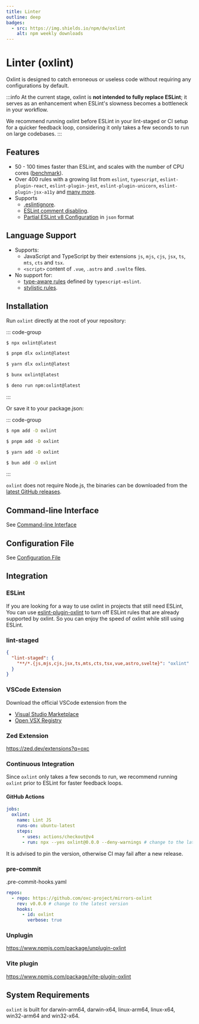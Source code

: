 ```yaml
---
title: Linter
outline: deep
badges:
  - src: https://img.shields.io/npm/dw/oxlint
    alt: npm weekly downloads
---
```


# Linter (oxlint)

<AppBadgeList />

Oxlint is designed to catch erroneous or useless code without requiring any configurations by default.

:::info
At the current stage, oxlint is **not intended to fully replace ESLint**; it serves as an enhancement when ESLint's slowness becomes a bottleneck in your workflow.

We recommend running oxlint before ESLint in your lint-staged or CI setup for a quicker feedback loop, considering it only takes a few seconds to run on large codebases.
:::

## Features

- 50 - 100 times faster than ESLint, and scales with the number of CPU cores ([benchmark](https://github.com/oxc-project/bench-javascript-linter)).
- Over 400 rules with a growing list from `eslint`, `typescript`, `eslint-plugin-react`, `eslint-plugin-jest`, `eslint-plugin-unicorn`, `eslint-plugin-jsx-a11y` and [many more](https://github.com/oxc-project/oxc/issues/481).
- Supports
  - [.eslintignore](https://eslint.org/docs/latest/use/configure/ignore#the-eslintignore-file).
  - [ESLint comment disabling](https://eslint.org/docs/latest/use/configure/rules#disabling-rules).
  - [Partial ESLint v8 Configuration](./linter/config) in `json` format

## Language Support

- Supports:
  - JavaScript and TypeScript by their extensions `js`, `mjs`, `cjs`, `jsx`, `ts`, `mts`, `cts` and `tsx`.
  - `<script>` content of `.vue`, `.astro` and `.svelte` files.
- No support for:
  - [type-aware rules](https://typescript-eslint.io/getting-started/typed-linting) defined by `typescript-eslint`.
  - [stylistic rules](https://eslint.style).

## Installation

Run `oxlint` directly at the root of your repository:

::: code-group

```sh [npm]
$ npx oxlint@latest
```

```sh [pnpm]
$ pnpm dlx oxlint@latest
```

```sh [yarn]
$ yarn dlx oxlint@latest
```

```sh [bun]
$ bunx oxlint@latest
```

```sh [deno]
$ deno run npm:oxlint@latest
```

:::

Or save it to your package.json:

::: code-group

```sh [npm]
$ npm add -D oxlint
```

```sh [pnpm]
$ pnpm add -D oxlint
```

```sh [yarn]
$ yarn add -D oxlint
```

```sh [bun]
$ bun add -D oxlint
```

:::

`oxlint` does not require Node.js, the binaries can be downloaded from the [latest GitHub releases](https://github.com/oxc-project/oxc/releases/latest).

## Command-line Interface

See [Command-line Interface](./linter/cli)

## Configuration File

See [Configuration File](./linter/config)

## Integration

### ESLint

If you are looking for a way to use oxlint in projects that still need ESLint, You can use [eslint-plugin-oxlint](https://github.com/oxc-project/eslint-plugin-oxlint) to turn off ESLint rules that are already supported by oxlint. So you can enjoy the speed of oxlint while still using ESLint.

### lint-staged

```json
{
  "lint-staged": {
    "**/*.{js,mjs,cjs,jsx,ts,mts,cts,tsx,vue,astro,svelte}": "oxlint"
  }
}
```

### VSCode Extension

Download the official VSCode extension from the

- [Visual Studio Marketplace](https://marketplace.visualstudio.com/items?itemName=oxc.oxc-vscode)
- [Open VSX Registry](https://open-vsx.org/extension/oxc/oxc-vscode)

### Zed Extension

https://zed.dev/extensions?q=oxc

### Continuous Integration

Since `oxlint` only takes a few seconds to run, we recommend running `oxlint` prior to ESLint for faster feedback loops.

#### GitHub Actions

```yaml
jobs:
  oxlint:
    name: Lint JS
    runs-on: ubuntu-latest
    steps:
      - uses: actions/checkout@v4
      - run: npx --yes oxlint@0.0.0 --deny-warnings # change to the latest release
```

It is advised to pin the version, otherwise CI may fail after a new release.

### pre-commit

.pre-commit-hooks.yaml

```yaml
repos:
  - repo: https://github.com/oxc-project/mirrors-oxlint
    rev: v0.0.0 # change to the latest version
    hooks:
      - id: oxlint
        verbose: true
```

### Unplugin

https://www.npmjs.com/package/unplugin-oxlint

### Vite plugin

https://www.npmjs.com/package/vite-plugin-oxlint

## System Requirements

`oxlint` is built for darwin-arm64, darwin-x64, linux-arm64, linux-x64, win32-arm64 and win32-x64.
